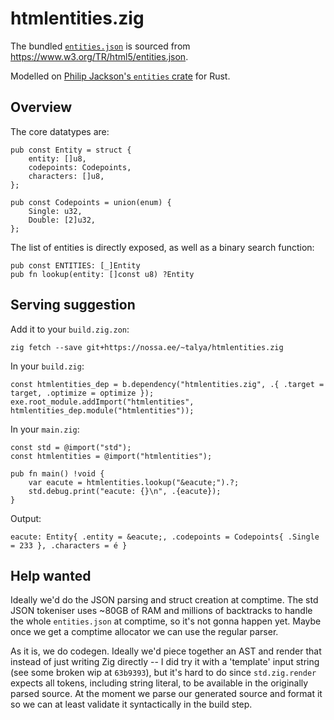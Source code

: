 # htmlentities.zig

The bundled [`entities.json`](/entities.json) is sourced from <https://www.w3.org/TR/html5/entities.json>.

Modelled on [Philip Jackson's `entities` crate](https://github.com/p-jackson/entities) for Rust.


## Overview

The core datatypes are:

```zig
pub const Entity = struct {
    entity: []u8,
    codepoints: Codepoints,
    characters: []u8,
};

pub const Codepoints = union(enum) {
    Single: u32,
    Double: [2]u32,
};
```

The list of entities is directly exposed, as well as a binary search function:

```zig
pub const ENTITIES: [_]Entity
pub fn lookup(entity: []const u8) ?Entity
```


## Serving suggestion

Add it to your `build.zig.zon`:

```
zig fetch --save git+https://nossa.ee/~talya/htmlentities.zig
```

In your `build.zig`:

```zig
const htmlentities_dep = b.dependency("htmlentities.zig", .{ .target = target, .optimize = optimize });
exe.root_module.addImport("htmlentities", htmlentities_dep.module("htmlentities"));
```

In your `main.zig`:

```zig
const std = @import("std");
const htmlentities = @import("htmlentities");

pub fn main() !void {
    var eacute = htmlentities.lookup("&eacute;").?;
    std.debug.print("eacute: {}\n", .{eacute});
}
```

Output:

```
eacute: Entity{ .entity = &eacute;, .codepoints = Codepoints{ .Single = 233 }, .characters = é }
```


## Help wanted

Ideally we'd do the JSON parsing and struct creation at comptime.  The std JSON
tokeniser uses ~80GB of RAM and millions of backtracks to handle the whole
`entities.json` at comptime, so it's not gonna happen yet.  Maybe once we get a
comptime allocator we can use the regular parser.

As it is, we do codegen.  Ideally we'd piece together an AST and render
that instead of just writing Zig directly -- I did try it with a 'template'
input string (see some broken wip at `63b9393`), but it's hard to do since
`std.zig.render` expects all tokens, including string literal, to be available
in the originally parsed source.  At the moment we parse our generated source
and format it so we can at least validate it syntactically in the build step.
